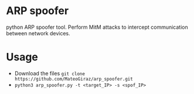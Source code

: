 # ARP spoofer
python ARP spoofer tool. Perform MitM attacks to intercept communication between network devices.
# Usage
- Download the files `git clone https://github.com/MateoGiraz/arp_spoofer.git`
- `python3 arp_spoofer.py -t <target_IP> -s <spof_IP>`
